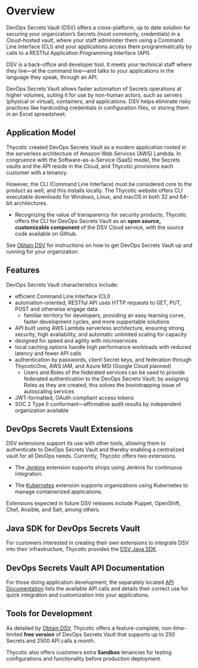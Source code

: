 ﻿[title]: # (Overview)
[tags]: # (DevOps Secrets Vault,DSV,)
[priority]: # (1100)

# Overview

DevOps Secrets Vault (DSV) offers a cross-platform, up to date solution for securing your organization’s Secrets (most commonly, credentials) in a Cloud-hosted vault, where your staff administer them using a Command Line Interface (CLI) and your applications access them programmatically by calls to a RESTful Application Programming Interface (API).

DSV is a back-office and developer tool. It meets your technical staff where they live—at the command line—and talks to your applications in the language they speak, through an API.

DevOps Secrets Vault allows faster automation of Secrets operations at higher volumes, suiting it for use by non-human actors, such as servers (physical or virtual), containers, and applications. DSV helps eliminate risky practices like hardcoding credentials in configuration files, or storing them in an Excel spreadsheet.

## Application Model

Thycotic created DevOps Secrets Vault as a modern application rooted in the serverless architecture of Amazon Web Services (AWS) Lambda. In congruence with the Software-as-a-Service (SaaS) model, the Secrets vaults and the API reside in the Cloud, and Thycotic provisions each customer with a tenancy.

However, the CLI (Command Line Interface) must be considered core to the product as well, and this installs locally. The Thycotic website offers CLI executable downloads for Windows, Linux, and macOS in both 32 and 64-bit architectures.

* Recognizing the value of transparency for security products, Thycotic offers the CLI for DevOps Secrets Vault as an **open source, customizable component** of the DSV Cloud service, with the source code available on Github.

See [Obtain DSV](../obtain/index.md) for instructions on how to get DevOps Secrets Vault up and running for your organization.

## Features

DevOps Secrets Vault characteristics include:

* efficient Command Line Interface (CLI)
* automation-oriented, RESTful API uses HTTP requests to GET, PUT, POST and otherwise engage data
  * familiar territory for developers, providing an easy learning curve, faster development cycles, and more supportable solutions
* API built using AWS Lambda serverless architecture, ensuring strong security, high availability, and automatic unlimited scaling for capacity
* designed for speed and agility with microservices
* local caching options handle high performance workloads with reduced latency and fewer API calls
* authentication by passwords, client Secret keys, and federation through ThycoticOne, AWS IAM, and Azure MSI (Google Cloud planned)
  * Users and Roles of the federated services can be used to provide federated authentication to the DevOps Secrets Vault; by assigning Roles as they are created, this solves the bootstrapping issue of autoscaling services
* JWT-formatted, OAuth-compliant access tokens
* SOC 2 Type II conformant—affirmative audit results by independent organization available

## DevOps Secrets Vault Extensions

DSV extensions support its use with other tools, allowing them to authenticate to DevOps Secrets Vault and thereby enabling a centralized vault for all DevOps needs. Currently, Thycotic offers two extensions.

* The [Jenkins](/dsv-extension-jenkins) extension supports shops using Jenkins for continuous integration.

* The [Kubernetes](/dsv-extension-kubernetes) extension supports organizations using Kubernetes to manage containerized applications.

Extensions expected in future DSV releases include Puppet, OpenShift, Chef, Ansible, and Salt, among others.

## Java SDK for DevOps Secrets Vault

For customers interested in creating their own extensions to integrate DSV into their infrastructure, Thycotic provides the [DSV Java SDK](/dsv-sdk-java).

## DevOps Secrets Vault API Documentation

For those doing application development, the separately located [API Documentation](https://dsv.thycotic.com/api) lists the available API calls and details their correct use for quick integration and customization into your applications.

## Tools for Development

As detailed by [Obtain DSV](../obtain/index.md), Thycotic offers a feature-complete, non-time-limited **free version** of DevOps Secrets Vault that supports up to 250 Secrets and 2500 API calls a month.

Thycotic also offers customers extra **Sandbox** tenancies for testing configurations and functionality before production deployment.



  
